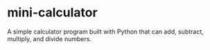 # mini-calculator
A simple calculator program built with Python that can add, subtract, multiply, and divide numbers.
